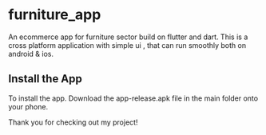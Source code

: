 # furniture_app

An ecommerce app for furniture sector build on flutter and dart. This is a cross platform application with simple ui , that can run smoothly both on android & ios. 

## Install the App
To install the app. Download the app-release.apk file in the main folder onto your phone.


Thank you for checking out my project!

